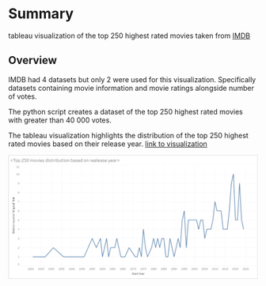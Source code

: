 # Summary

tableau visualization of the top 250 highest rated movies taken from [IMDB](https://www.imdb.com/chart/top/?ref_=nv_mv_250)

## Overview

IMDB had 4 datasets but only 2 were used for this visualization. Specifically datasets containing movie information and movie ratings alongside number of votes.

The python script creates a dataset of the top 250 highest rated movies with greater than 40 000 votes.

The tableau visualization highlights the distribution of the top 250 highest rated movies based on their release year. [link to visualization](https://public.tableau.com/app/profile/brahmantya.wardhana/viz/top250_movies_distribution_based_on_release_year/Sheet1?publish=yes)

![alt text](media/image.png)

